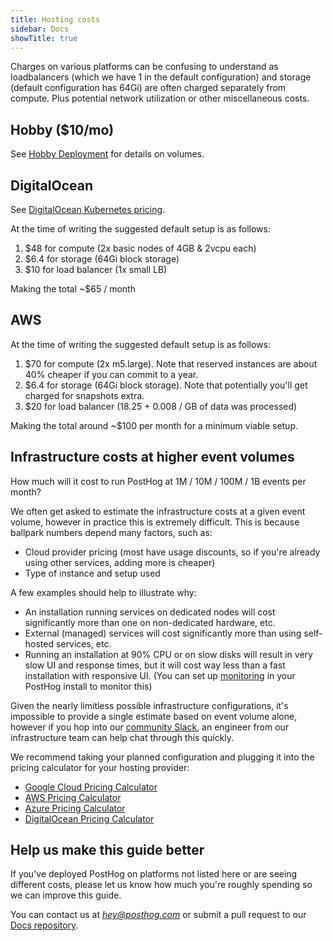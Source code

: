 ```yaml
---
title: Hosting costs
sidebar: Docs
showTitle: true
---
```


Charges on various platforms can be confusing to understand as loadbalancers (which we have 1 in the default configuration) and storage (default configuration has 64Gi) are often charged separately from compute. Plus potential network utilization or other miscellaneous costs.

## Hobby ($10/mo)

See [Hobby Deployment](/docs/self-host/deploy/hobby) for details on volumes.

## DigitalOcean

See [DigitalOcean Kubernetes pricing](https://www.digitalocean.com/pricing#kubernetes).

At the time of writing the suggested default setup is as follows:
1. $48 for compute (2x basic nodes of 4GB & 2vcpu each)
1. $6.4 for storage (64Gi block storage)
1. $10 for load balancer (1x small LB)

Making the total \~$65 / month

## AWS

At the time of writing the suggested default setup is as follows:
1. $70 for compute (2x m5.large). Note that reserved instances are about 40% cheaper if you can commit to a year.
1. $6.4 for storage (64Gi block storage). Note that potentially you'll get charged for snapshots extra.
1. $20 for load balancer (18.25 + 0.008 / GB of data was processed)

Making the total around \~$100 per month for a minimum viable setup.

## Infrastructure costs at higher event volumes

How much will it cost to run PostHog at 1M / 10M / 100M / 1B events per month?

We often get asked to estimate the infrastructure costs at a given event volume, however in practice this is extremely difficult. This is because ballpark numbers depend many factors, such as: 

- Cloud provider pricing (most have usage discounts, so if you're already using other services, adding more is cheaper)
- Type of instance and setup used

A few examples should help to illustrate why:

- An installation running services on dedicated nodes will cost significantly more than one on non-dedicated hardware, etc.
- External (managed) services will cost significantly more than using self-hosted services, etc.
- Running an installation at 90% CPU or on slow disks will result in very slow UI and response times, but it will cost way less than a fast installation with responsive UI. (You can set up [monitoring](https://github.com/PostHog/charts-clickhouse/blob/554ecd8ccb63098d77002051ecd6912de9f554d2/charts/posthog/Chart.yaml#L56-L60) in your PostHog install to monitor this)

Given the nearly limitless possible infrastructure configurations, it's impossible to provide a single estimate based on event volume alone, however if you hop into our [community Slack](/slack), an engineer from our infrastructure team can help chat through this quickly.

We recommend taking your planned configuration and plugging it into the pricing calculator for your hosting provider:

- [Google Cloud Pricing Calculator](https://cloud.google.com/products/calculator)
- [AWS Pricing Calculator](https://calculator.aws/#/)
- [Azure Pricing Calculator](https://azure.microsoft.com/pricing/calculator/)
- [DigitalOcean Pricing Calculator](https://www.digitalocean.com/pricing/calculator)

## Help us make this guide better

If you've deployed PostHog on platforms not listed here or are seeing different costs, please let us know how much you're roughly spending so we can improve this guide. 

You can contact us at _[hey@posthog.com](mailto:hey@posthog.com)_ or submit a pull request to our [Docs repository](https://github.com/PostHog/posthog.com).
